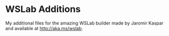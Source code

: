 # WSLab Additions

My additional files for the amazing WSLab builder made by Jaromir Kaspar and available at http://aka.ms/wslab.
